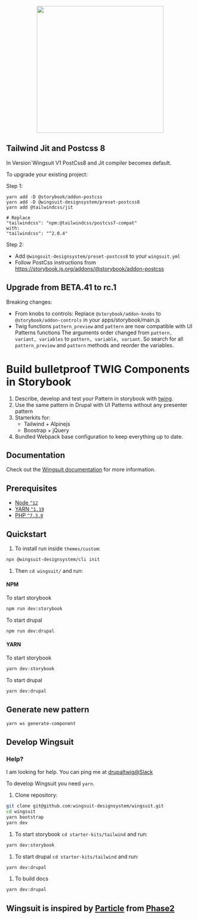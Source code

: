 <p align="center">
<img src="https://github.com/wingsuit-designsystem/wingsuit/raw/master/images/wsuit-logo-stacked.svg" width="340px">
</p>

## Tailwind Jit and Postcss 8
In Version`Wingsuit V1 PostCss8 and Jit compiler becomes default. 

To upgrade your existing project:

Step 1:
```
yarn add -D @storybook/addon-postcss
yarn add -D @wingsuit-designsystem/preset-postcss8
yarn add @tailwindcss/jit

# Replace
"tailwindcss": "npm:@tailwindcss/postcss7-compat"
with:
"tailwindcss": "^2.0.4"

```
Step 2:
* Add `@wingsuit-designsystem/preset-postcss8` to your `wingsuit.yml`
* Follow PostCss instructions from https://storybook.js.org/addons/@storybook/addon-postcss
## Upgrade from BETA.41 to rc.1

Breaking changes:
* From knobs to controls: 
Replace `@storybook/addon-knobs` to `@storybook/addon-controls` in your apps/storybook/main.js
* Twig functions `pattern_preview` and `pattern` are now compatible with UI Patterns functions
The arguments order changed from `pattern, variant, variables` to `pattern, variable, variant`.
So search for all `pattern_preview` and `pattern` methods and reorder the variables.

# Build bulletproof TWIG Components in Storybook

1.  Describe, develop and test your Pattern in storybook with [twing](https://www.npmjs.com/package/twing).
1.  Use the same pattern in Drupal with UI Patterns without any presenter pattern
1.  Starterkits for:
    *  Tailwind + Alpinejs
    *  Boostrap + jQuery
1.  Bundled Webpack base configuration to keep everything up to date.

## Documentation
Check out the <a href="https://wingsuit-designsystem.github.io/">Wingsuit documentation</a> for more information.
## Prerequisites

- [Node `^12`](https://nodejs.org)
- [YARN `^1.19`](https://yarnpkg.com/)
- [PHP `^7.3.0`](https://php.net)


## Quickstart

1. To install run inside `themes/custom`:

```bash
npx @wingsuit-designsystem/cli init
```

1. Then `cd wingsuit/` and run:

#### NPM
To start storybook
```bash
npm run dev:storybook
```
To start drupal
```bash
npm run dev:drupal
```
#### YARN
To start storybook
```bash
yarn dev:storybook
```
To start drupal
```bash
yarn dev:drupal
```
## Generate new pattern
```bash
yarn ws generate-component
```
## Develop Wingsuit

### Help?
I am looking for help. You can ping me at [drupaltwig@Slack](https://drupaltwig.slack.com)    

To develop Wingsuit you need `yarn`.
1. Clone repository:

```bash
git clone git@github.com:wingsuit-designsystem/wingsuit.git
cd wingsuit
yarn bootstrap
yarn dev
```

1. To start storybook `cd starter-kits/tailwind` and run:

```bash
yarn dev:storybook
```

1. To start drupal `cd starter-kits/tailwind` and run:

```bash
yarn dev:drupal
```

1. To build docs
```bash
yarn dev:drupal
```

## Wingsuit is inspired by [Particle](https://github.com/phase2/particle) from [Phase2](https://www.phase2technology.com/)

